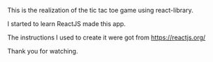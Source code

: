 This is the realization of the tic tac toe game using react-library.

I started to learn ReactJS made this app.

The instructions I used to create it were got from https://reactjs.org/

Thank you for watching.
